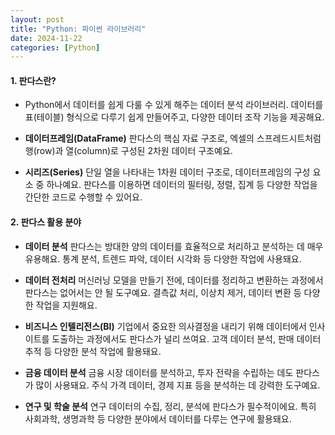 ```yaml
---
layout: post
title: "Python: 파이썬 라이브러리"
date: 2024-11-22
categories: [Python] 
---
```


#### 1. 판다스란?
- Python에서 데이터를 쉽게 다룰 수 있게 해주는 데이터 분석 라이브러리.
데이터를 표(테이블) 형식으로 다루기 쉽게 만들어주고, 다양한 데이터 조작 기능을 제공해요.

- **데이터프레임(DataFrame)**
판다스의 핵심 자료 구조로, 엑셀의 스프레드시트처럼 행(row)과 열(column)로 구성된 2차원 데이터 구조예요.

- **시리즈(Series)**
단일 열을 나타내는 1차원 데이터 구조로, 데이터프레임의 구성 요소 중 하나예요.
판다스를 이용하면 데이터의 필터링, 정렬, 집계 등 다양한 작업을 간단한 코드로 수행할 수 있어요.

#### 2. 판다스 활용 분야

- **데이터 분석**
판다스는 방대한 양의 데이터를 효율적으로 처리하고 분석하는 데 매우 유용해요. 통계 분석, 트렌드 파악, 데이터 시각화 등 다양한 작업에 사용돼요.

- **데이터 전처리**
머신러닝 모델을 만들기 전에, 데이터를 정리하고 변환하는 과정에서 판다스는 없어서는 안 될 도구예요. 결측값 처리, 이상치 제거, 데이터 변환 등 다양한 작업을 지원해요.

- **비즈니스 인텔리전스(BI)**
기업에서 중요한 의사결정을 내리기 위해 데이터에서 인사이트를 도출하는 과정에서도 판다스가 널리 쓰여요. 고객 데이터 분석, 판매 데이터 추적 등 다양한 분석 작업에 활용돼요.

- **금융 데이터 분석**
금융 시장 데이터를 분석하고, 투자 전략을 수립하는 데도 판다스가 많이 사용돼요. 주식 가격 데이터, 경제 지표 등을 분석하는 데 강력한 도구예요.

- **연구 및 학술 분석**
연구 데이터의 수집, 정리, 분석에 판다스가 필수적이에요. 특히 사회과학, 생명과학 등 다양한 분야에서 데이터를 다루는 연구에 활용돼요.

